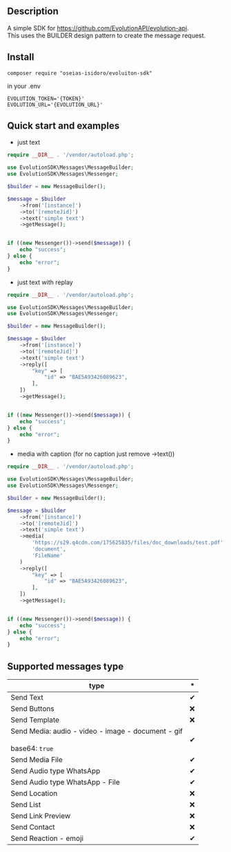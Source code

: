 ## Description
A simple SDK for https://github.com/EvolutionAPI/evolution-api. \
This uses the BUILDER design pattern to create the message request.

## Install
``
composer require "oseias-isidoro/evoluiton-sdk"
``
 
in your .env

```text
EVOLUTION_TOKEN='{TOKEN}'
EVOLUTION_URL='{EVOLUTION_URL}'
```

## Quick start and examples

* just text
```php
require __DIR__ . '/vendor/autoload.php';

use EvolutionSDK\Messages\MessageBuilder;
use EvolutionSDK\Messages\Messenger;

$builder = new MessageBuilder();

$message = $builder
    ->from('[instance]')
    ->to('[remoteJid]')
    ->text('simple text')
    ->getMessage();


if ((new Messenger())->send($message)) {
    echo "success";
} else {
    echo "error";
}

```
* just text with replay
```php
require __DIR__ . '/vendor/autoload.php';

use EvolutionSDK\Messages\MessageBuilder;
use EvolutionSDK\Messages\Messenger;

$builder = new MessageBuilder();

$message = $builder
    ->from('[instance]')
    ->to('[remoteJid]')
    ->text('simple text')
    ->reply([
        "key" => [
            "id" => "BAE5A93426089623",
        ],
    ])
    ->getMessage();


if ((new Messenger())->send($message)) {
    echo "success";
} else {
    echo "error";
}

```
* media with caption (for no caption just remove ->text())
```php
require __DIR__ . '/vendor/autoload.php';

use EvolutionSDK\Messages\MessageBuilder;
use EvolutionSDK\Messages\Messenger;

$builder = new MessageBuilder();

$message = $builder
    ->from('[instance]')
    ->to('[remoteJid]')
    ->text('simple text')
    ->media(
        'https://s29.q4cdn.com/175625835/files/doc_downloads/test.pdf',
        'document',
        'FileName'
    )
    ->reply([
        "key" => [
            "id" => "BAE5A93426089623",
        ],
    ])
    ->getMessage();


if ((new Messenger())->send($message)) {
    echo "success";
} else {
    echo "error";
}

```

## Supported messages type 

| type                                                                           | * |
|--------------------------------------------------------------------------------|--|
| Send Text                                                                      | ✔ |
| Send Buttons                                                                   | ❌ |
| Send Template                                                                  | ❌ |
| Send Media: audio - video - image - document - gif <br></br>base64: ```true``` | ✔ |
| Send Media File                                                                | ✔ |
| Send Audio type WhatsApp                                                       | ✔ |
| Send Audio type WhatsApp - File                                                | ✔ |
| Send Location                                                                  | ❌ |
| Send List                                                                      | ❌ |
| Send Link Preview                                                              | ❌ |
| Send Contact                                                                   | ❌ |
| Send Reaction - emoji                                                          | ✔ |
